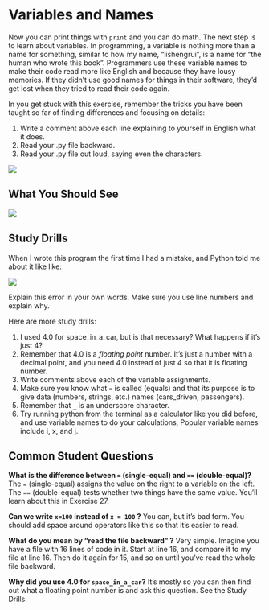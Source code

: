 # Variables and Names

Now you can print things with `print` and you can do math. The next step is to learn about variables. In programming, a variable is nothing more than a name for something, similar to how my name, “lishengrui”, is a name for “the human who wrote this book”. Programmers use these variable names to make their code read more like English and because they have lousy memories. If they didn’t use good names for things in their software, they’d get lost when they tried to read their code again.

In you get stuck with this exercise, remember the tricks you have been taught so far of finding differences and focusing on details:

1. Write a comment above each line explaining to yourself in English what it does.
2. Read your .py file backward.
3. Read your .py file out loud, saying even the characters.

![](D:\MyNoteBook\Learn-Python3-The-Hard-Way\images\ex4_demo.png)

## What You Should See

![](D:\MyNoteBook\Learn-Python3-The-Hard-Way\images\ex4_demo_output.png)

## Study Drills

When I wrote this program the first time I had a mistake, and Python told me about it like like:

![](D:\MyNoteBook\Learn-Python3-The-Hard-Way\images\exercise4_study_drills_output.png)

Explain this error in your own words. Make sure you use line numbers and explain why.

Here are more study drills:

1. I used 4.0 for space_in_a_car, but is that necessary? What happens if it’s just 4?
2. Remember that 4.0 is a *floating point* number. It’s just a number with a decimal point, and you need 4.0 instead of just 4 so that it is floating number. 
3. Write comments above each of the variable assignments.
4. Make sure you know what `=` is called (equals) and that its purpose is to give data (numbers, strings, etc.) names (cars_driven, passengers).
5. Remember that `_` is an underscore character.
6. Try running python from the terminal as a calculator like you did before, and use variable names to do your calculations, Popular variable names include i, x, and j.

## Common Student Questions

**What is the difference between `=` (single-equal) and `==` (double-equal)?**  The `=` (single-equal) assigns the value on the right to a variable on the left. The `==` (double-equal) tests whether two things have the same value. You’ll learn about this in Exercise 27.

**Can we write `x=100` instead of `x = 100` ?**  You can, but it’s bad form. You should add space around operators like this so that it’s easier to read.

**What do you mean by “read the file backward” ?** Very simple. Imagine you have a file with 16 lines of code in it. Start at line 16, and compare it to my file at line 16. Then do it again for 15, and so on until you’ve read the whole file backward.

**Why did you use 4.0 for `space_in_a_car`?**  It’s mostly so you can then find out what a floating point number is and ask this question. See the Study Drills.